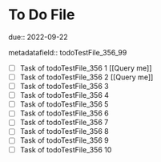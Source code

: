 # To Do File

due:: 2022-09-22

metadatafield:: todoTestFile_356_99

- [ ] Task of todoTestFile_356 1 [[Query me]]
- [ ] Task of todoTestFile_356 2 [[Query me]]
- [ ] Task of todoTestFile_356 3
- [ ] Task of todoTestFile_356 4
- [ ] Task of todoTestFile_356 5
- [ ] Task of todoTestFile_356 6
- [ ] Task of todoTestFile_356 7
- [ ] Task of todoTestFile_356 8
- [ ] Task of todoTestFile_356 9
- [ ] Task of todoTestFile_356 10